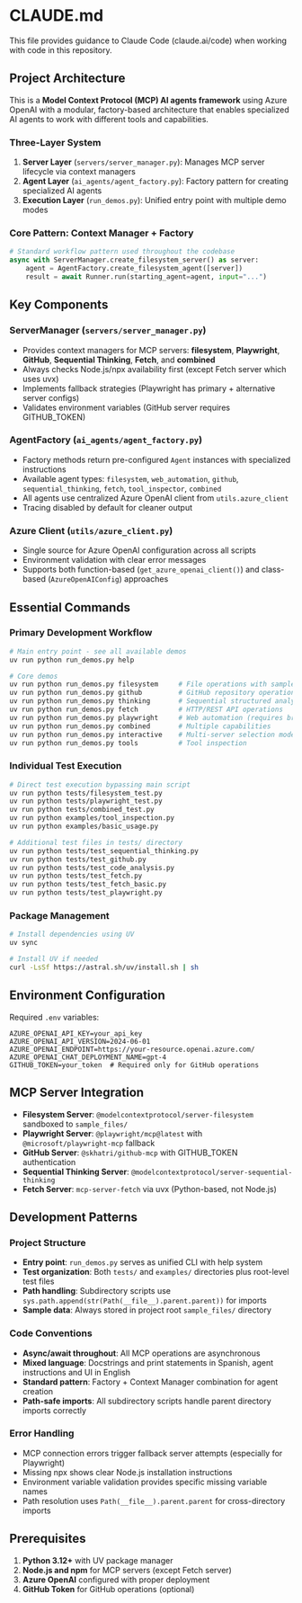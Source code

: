 # CLAUDE.md

This file provides guidance to Claude Code (claude.ai/code) when working with code in this repository.

## Project Architecture

This is a **Model Context Protocol (MCP) AI agents framework** using Azure OpenAI with a modular, factory-based architecture that enables specialized AI agents to work with different tools and capabilities.

### Three-Layer System
1. **Server Layer** (`servers/server_manager.py`): Manages MCP server lifecycle via context managers
2. **Agent Layer** (`ai_agents/agent_factory.py`): Factory pattern for creating specialized AI agents
3. **Execution Layer** (`run_demos.py`): Unified entry point with multiple demo modes

### Core Pattern: Context Manager + Factory
```python
# Standard workflow pattern used throughout the codebase
async with ServerManager.create_filesystem_server() as server:
    agent = AgentFactory.create_filesystem_agent([server])
    result = await Runner.run(starting_agent=agent, input="...")
```

## Key Components

### ServerManager (`servers/server_manager.py`)
- Provides context managers for MCP servers: **filesystem**, **Playwright**, **GitHub**, **Sequential Thinking**, **Fetch**, and **combined**
- Always checks Node.js/npx availability first (except Fetch server which uses uvx)
- Implements fallback strategies (Playwright has primary + alternative server configs)
- Validates environment variables (GitHub server requires GITHUB_TOKEN)

### AgentFactory (`ai_agents/agent_factory.py`)
- Factory methods return pre-configured `Agent` instances with specialized instructions
- Available agent types: `filesystem`, `web_automation`, `github`, `sequential_thinking`, `fetch`, `tool_inspector`, `combined`
- All agents use centralized Azure OpenAI client from `utils.azure_client`
- Tracing disabled by default for cleaner output

### Azure Client (`utils/azure_client.py`)
- Single source for Azure OpenAI configuration across all scripts
- Environment validation with clear error messages
- Supports both function-based (`get_azure_openai_client()`) and class-based (`AzureOpenAIConfig`) approaches

## Essential Commands

### Primary Development Workflow
```bash
# Main entry point - see all available demos
uv run python run_demos.py help

# Core demos
uv run python run_demos.py filesystem     # File operations with sample_files/
uv run python run_demos.py github         # GitHub repository operations
uv run python run_demos.py thinking       # Sequential structured analysis
uv run python run_demos.py fetch          # HTTP/REST API operations
uv run python run_demos.py playwright     # Web automation (requires browser setup)
uv run python run_demos.py combined       # Multiple capabilities
uv run python run_demos.py interactive    # Multi-server selection mode
uv run python run_demos.py tools          # Tool inspection
```

### Individual Test Execution
```bash
# Direct test execution bypassing main script
uv run python tests/filesystem_test.py
uv run python tests/playwright_test.py
uv run python tests/combined_test.py
uv run python examples/tool_inspection.py
uv run python examples/basic_usage.py

# Additional test files in tests/ directory
uv run python tests/test_sequential_thinking.py
uv run python tests/test_github.py
uv run python tests/test_code_analysis.py
uv run python tests/test_fetch.py
uv run python tests/test_fetch_basic.py
uv run python tests/test_playwright.py
```

### Package Management
```bash
# Install dependencies using UV
uv sync

# Install UV if needed
curl -LsSf https://astral.sh/uv/install.sh | sh
```

## Environment Configuration

Required `.env` variables:
```env
AZURE_OPENAI_API_KEY=your_api_key
AZURE_OPENAI_API_VERSION=2024-06-01
AZURE_OPENAI_ENDPOINT=https://your-resource.openai.azure.com/
AZURE_OPENAI_CHAT_DEPLOYMENT_NAME=gpt-4
GITHUB_TOKEN=your_token  # Required only for GitHub operations
```

## MCP Server Integration

- **Filesystem Server**: `@modelcontextprotocol/server-filesystem` sandboxed to `sample_files/`
- **Playwright Server**: `@playwright/mcp@latest` with `@microsoft/playwright-mcp` fallback
- **GitHub Server**: `@skhatri/github-mcp` with GITHUB_TOKEN authentication
- **Sequential Thinking Server**: `@modelcontextprotocol/server-sequential-thinking`
- **Fetch Server**: `mcp-server-fetch` via uvx (Python-based, not Node.js)

## Development Patterns

### Project Structure
- **Entry point**: `run_demos.py` serves as unified CLI with help system
- **Test organization**: Both `tests/` and `examples/` directories plus root-level test files
- **Path handling**: Subdirectory scripts use `sys.path.append(str(Path(__file__).parent.parent))` for imports
- **Sample data**: Always stored in project root `sample_files/` directory

### Code Conventions
- **Async/await throughout**: All MCP operations are asynchronous
- **Mixed language**: Docstrings and print statements in Spanish, agent instructions and UI in English
- **Standard pattern**: Factory + Context Manager combination for agent creation
- **Path-safe imports**: All subdirectory scripts handle parent directory imports correctly

### Error Handling
- MCP connection errors trigger fallback server attempts (especially for Playwright)
- Missing npx shows clear Node.js installation instructions
- Environment variable validation provides specific missing variable names
- Path resolution uses `Path(__file__).parent.parent` for cross-directory imports

## Prerequisites

1. **Python 3.12+** with UV package manager
2. **Node.js and npm** for MCP servers (except Fetch server)
3. **Azure OpenAI** configured with proper deployment
4. **GitHub Token** for GitHub operations (optional)